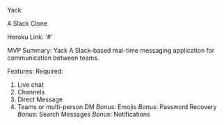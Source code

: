 Yack

A Slack Clone

Heroku Link: '#'

MVP Summary: Yack
A Slack-based real-time messaging application for communication between teams.

Features:
Required:
1. Live chat
2. Channels
3. Direct Message
4. Teams or multi-person DM
_Bonus_: Emojis
_Bonus_: Password Recovery
_Bonus_: Search Messages
_Bonus_: Notifications

<!-- Slick, Slurp, Slink, Slap, Snack, Stack, Stock, *Quack*, **Yack**, Aack, Hack,  -->

